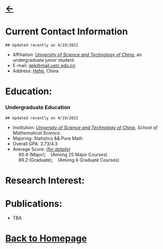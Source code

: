 # [<-](https://pkgu.github.io)



# Current Contact Information
  ``## Updated recently on 4/19/2022``
  - Affiliation: *[University of Science and Technology of China](http://en.ustc.edu.cn/)*, an undergraduate junior student. 
  - E-mail: gpk@mail.ustc.edu.cn
  - Address: [Hefei](https://www.google.com/maps/place/Hefei,+Anhui,+China/@31.6097465,116.7600658,7z/), China
 
# Education:

### Undergraduate Education
  ``## Updated recently on 4/19/2022``
  - Institution: *[University of Science and Technology of China](http://en.ustc.edu.cn/)*, *School of Mathematical Science*.
  - Majoring: Statistics && Pure Math
  - Overall GPA: 3.73/4.3 
  - Average Score: *[(for details)](https://github.com/PkGU/Past-Scores/blob/main/pastscores.md)*    
    &emsp; 90.4 (Major); &ensp; (Among 25 Major Courses)   
    &emsp; 89.2 (Graduate); &ensp; (Among 6 Graduate Courses)
  
# Research Interest:

# Publications:
  - TBA

# [Back to Homepage](https://pkgu.github.io)
